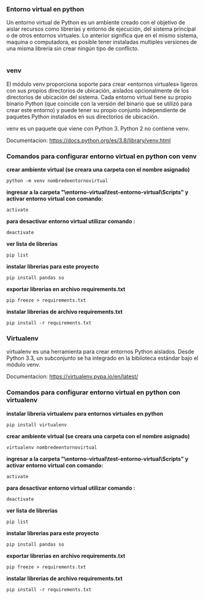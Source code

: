 ### Entorno virtual en python

Un entorno virtual de Python es un ambiente creado con el objetivo de aislar recursos como librerías y entorno de ejecución, del sistema principal o de otros entornos virtuales. 
Lo anterior significa que en el mismo sistema, maquina o computadora, es posible tener instaladas multiples versiones de una misma librería sin crear ningún tipo de conflicto.

# 

### venv

El módulo venv proporciona soporte para crear «entornos virtuales» ligeros con sus propios directorios de ubicación, 
aislados opcionalmente de los directorios de ubicación del sistema. Cada entorno virtual tiene su propio binario 
Python (que coincide con la versión del binario que se utilizó para crear este entorno) 
y puede tener su propio conjunto independiente de paquetes Python instalados en sus directorios de ubicación.

venv es un paquete que viene con Python 3. Python 2 no contiene venv.

Documentacion: https://docs.python.org/es/3.8/library/venv.html

### Comandos para configurar entorno virtual en python con venv

**crear ambiente virtual (se creara una carpeta con el nombre asignado)**

`python -m venv nombredeentornovirtual`

**ingresar a la carpeta "\entorno-virtual\test-entorno-virtual\Scripts\" y activar entorno virtual con comando:**

`activate`

**para desactivar entorno virtual utilizar comando :**

`deactivate`

**ver lista de librerias**

`pip list`

**instalar librerias para este proyecto**

`pip install pandas so`

**exportar librerias en archivo requirements.txt**

`pip freeze > requirements.txt`

**instalar librerias de archivo requirements.txt**

`pip install -r requirements.txt`

### Virtualenv

virtualenv es una herramienta para crear entornos Python aislados. Desde Python 3.3, un subconjunto se ha integrado en la biblioteca estándar bajo el módulo venv. 

Documentacion: https://virtualenv.pypa.io/en/latest/

### Comandos para configurar entorno virtual en python con virtualenv

**instalar libreria virtualenv para entornos virtuales en python**

`pip install virtualenv`

**crear ambiente virtual (se creara una carpeta con el nombre asignado)**

`virtualenv nombredeentornovirtual`

**ingresar a la carpeta "\entorno-virtual\test-entorno-virtual\Scripts\" y activar entorno virtual con comando:**

`activate`

**para desactivar entorno virtual utilizar comando :**

`deactivate`

**ver lista de librerias**

`pip list`

**instalar librerias para este proyecto**

`pip install pandas so`

**exportar librerias en archivo requirements.txt**

`pip freeze > requirements.txt`

**instalar librerias de archivo requirements.txt**

`pip install -r requirements.txt`

